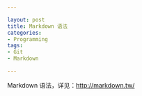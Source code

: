 ```yaml
---

layout: post
title: Markdown 语法
categories: 
- Programming
tags: 
- Git
- Markdown

---
```


Markdown 语法，详见：http://markdown.tw/
